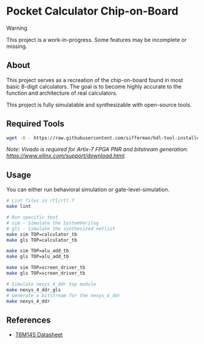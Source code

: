 
# Pocket Calculator Chip-on-Board

> [!Warning]
> This project is a work-in-progress. Some features may be incomplete or missing.

## About

This project serves as a recreation of the chip-on-board found in most basic 8-digit calculators. The goal is to become highly accurate to the function and architecture of real calculators.

This project is fully simulatable and synthesizable with open-source tools.

## Required Tools

```bash
wget -O - https://raw.githubusercontent.com/sifferman/hdl-tool-installer/main/install | bash -s -- <build_dir> --oss-cad-suite --zachjs-sv2v
```

*Note: Vivado is required for Artix-7 FPGA PNR and bitstream generation: <https://www.xilinx.com/support/download.html>.*

## Usage

You can either run behavioral simulation or gate-level-simulation.

```bash
# Lint files in rtl/rtl.f
make lint

# Run specific test
# sim - Simulate the SystemVerilog
# gls - Simulate the synthesized netlist
make sim TOP=calculator_tb
make gls TOP=calculator_tb

make sim TOP=alu_add_tb
make gls TOP=alu_add_tb

make sim TOP=screen_driver_tb
make gls TOP=screen_driver_tb

# Simulate nexys_4_ddr top module
make nexys_4_ddr_gls
# Generate a bitstream for the nexys_4_ddr
make nexys_4_ddr
```

## References

* [T6M14S Datasheet](https://datasheetspdf.com/pdf-file/610519/ToshibaSemiconductor/T6M14S/1)
